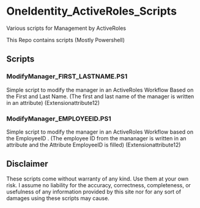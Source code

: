 # OneIdentity_ActiveRoles_Scripts

Various scripts for Management by ActiveRoles

This Repo contains scripts (Mostly Powershell)

## Scripts

### ModifyManager_FIRST_LASTNAME.PS1

Simple script to modify the manager in an ActiveRoles Workflow Based on the
First and Last Name. (The first and last name of the manager is written in an
attribute) (Extensionattribute12)

### ModifyManager_EMPLOYEEID.PS1

Simple script to modify the manager in an ActiveRoles Workflow based on the
EmployeeID . (The employee ID from the mananager is written in an attribute and
the Attribute EmployeeID is filled)
(Extensionattribute12)

## Disclaimer

These scripts come without warranty of any kind. Use them at your own risk.
I assume no liability for the accuracy, correctness, completeness, or usefulness
of any information provided by this site nor for any sort of damages using
these scripts may cause.
